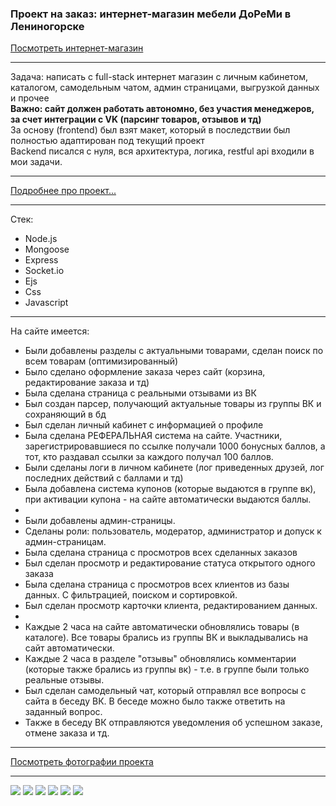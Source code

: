 <h3>Проект на заказ: интернет-магазин мебели ДоРеМи в Лениногорске</h3>
<a href="https://doremi-sklad.ru/" target="_blank">Посмотреть интернет-магазин</a>
<hr>
<p>
    Задача: написать с full-stack интернет магазин с личным кабинетом, каталогом, самодельным чатом, админ страницами, выгрузкой данных и прочее <br>
    <b>Важно: сайт должен работать автономно, без участия менеджеров, за счет интеграции с VK (парсинг товаров, отзывов и тд)</b> <br>
    За основу (frontend) был взят макет, который в последствии был полностью адаптирован под текущий проект <br>
    Backend писался с нуля, вся архитектура, логика, restful api входили в мои задачи.   
</p>
<hr>
<a href="https://vk.com/spectradev?w=wall-196405123_9" target="_blank">Подробнее про проект...</a>
<hr>
<p>Стек:</p>
<ul>
    <li>Node.js</li>
    <li>Mongoose</li>
    <li>Express</li>
    <li>Socket.io</li>
    <li>Ejs</li>
    <li>Css</li>
    <li>Javascript</li>
</ul>
<hr>
<p>На сайте имеется:</p>
<ul>
    <li>Были добавлены разделы с актуальными товарами, сделан поиск по всем товарам (оптимизированный)</li>
    <li>Было сделано оформление заказа через сайт (корзина, редактирование заказа и тд)</li>
    <li>Была сделана страница с реальными отзывами из ВК</li>
    <li>Был создан парсер, получающий актуальные товары из группы ВК и сохраняющий в бд</li>
    <li>Был сделан личный кабинет с информацией о профиле</li>
    <li>Была сделана РЕФЕРАЛЬНАЯ система на сайте. Участники, зарегистрировавшиеся по ссылке получали 1000 бонусных баллов, а тот, кто раздавал ссылки за каждого получал 100 баллов.</li>
    <li>Были сделаны логи в личном кабинете (лог приведенных друзей, лог последних действий с баллами и тд)</li>
    <li>Была добавлена система купонов (которые выдаются в группе вк), при активации купона - на сайте автоматически выдаются баллы.</li>
    <li></li>
    <li>Были добавлены админ-страницы.</li>
    <li>Сделаны роли: пользователь, модератор, администратор и допуск к админ-страницам.</li>
    <li>Была сделана страница с просмотров всех сделанных заказов</li>
    <li>Был сделан просмотр и редактирование статуса открытого одного заказа</li>
    <li>Была сделана страница с просмотров всех клиентов из базы данных. С фильтрацией, поиском и сортировкой.</li>
    <li>Был сделан просмотр карточки клиента, редактированием данных.</li>
    <li></li>
    <li>Каждые 2 часа на сайте автоматически обновлялись товары (в каталоге). Все товары брались из группы ВК и выкладывались на сайт автоматически.</li>
    <li>Каждые 2 часа в разделе "отзывы" обновлялись комментарии (которые также брались из группы вк) - т.е. в группе были только реальные отзывы.</li>
    <li>Был сделан самодельный чат, который отправлял все вопросы с сайта в беседу ВК. В беседе можно было также ответить на заданный вопрос.</li>
    <li>Также в беседу ВК отправляются уведомления об успешном заказе, отмене заказа и тд.</li>
</ul>
<hr>
<a href="https://drive.google.com/drive/folders/1TgrxxrXYvGA7fy_rQAhgC_bit-T5aUPR" target="_blank">Посмотреть фотографии проекта</a>
<hr>
<img src="https://sun9-16.userapi.com/impg/t7anTR48OR7MYAObH7DpiKmtOYSSDN3y7hGrjw/odAqPjEZJjw.jpg?size=1600x784&quality=96&sign=103e565f69f9ab4ea56781de4b4f0020&type=album" max-width="600" />
<img src="https://sun9-26.userapi.com/impg/5-6Ad0NMsiSIxqCkBqokSO00If9LPifMBW5rYQ/tSmC9lYTAYc.jpg?size=300x501&quality=96&sign=e64c98ffdaa8efc39f131284b436a3d4&type=album" max-width="600" />
<img src="https://sun9-84.userapi.com/impg/MKcpJaAZEQykVu9WTPy5dY9cBcVIQfestNVfXA/ICnedbkoqx0.jpg?size=1340x768&quality=96&sign=c9df71921ff97a6b7134441cde64e186&type=album" max-width="600" />
<img src="https://sun9-1.userapi.com/impg/GVqFuV5hdLyhhpGeBELpb_6v8zzsPO3VwgO1jw/ljfdVrNKkJM.jpg?size=1303x652&quality=96&sign=dc32db91d7a58707f931854420b1c7e2&type=album" max-width="600" />
<img src="https://drive.google.com/file/d/15rYlYkZI-UOp-I6D0P1Vt2khGxMnhk9y/view?usp=sharing" max-width="600" />
<img src="https://drive.google.com/file/d/1oL7BoFIIxm8zloucnmWvP90F0gv_QCe6/view?usp=sharing" max-width="600" />
